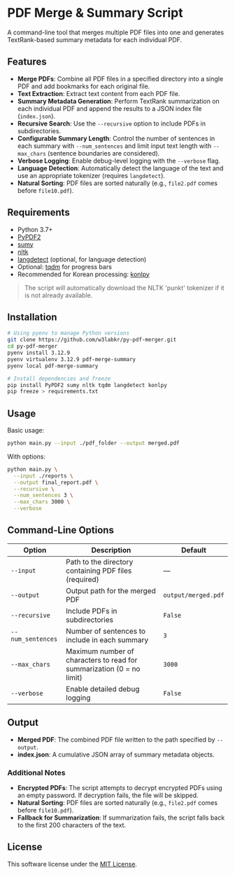 # PDF Merge & Summary Script

A command-line tool that merges multiple PDF files into one and generates TextRank-based summary metadata for each individual PDF.

## Features

- **Merge PDFs**: Combine all PDF files in a specified directory into a single PDF and add bookmarks for each original file.
- **Text Extraction**: Extract text content from each PDF file.
- **Summary Metadata Generation**: Perform TextRank summarization on each individual PDF and append the results to a JSON index file (`index.json`).
- **Recursive Search**: Use the `--recursive` option to include PDFs in subdirectories.
- **Configurable Summary Length**: Control the number of sentences in each summary with `--num_sentences` and limit input text length with `--max_chars` (sentence boundaries are considered).
- **Verbose Logging**: Enable debug-level logging with the `--verbose` flag.
- **Language Detection**: Automatically detect the language of the text and use an appropriate tokenizer (requires `langdetect`).
- **Natural Sorting**: PDF files are sorted naturally (e.g., `file2.pdf` comes before `file10.pdf`).

## Requirements

- Python 3.7+
- [PyPDF2](https://pypi.org/project/PyPDF2/)
- [sumy](https://pypi.org/project/sumy/)
- [nltk](https://pypi.org/project/nltk/)
- [langdetect](https://pypi.org/project/langdetect/) (optional, for language detection)
- Optional: [tqdm](https://pypi.org/project/tqdm/) for progress bars
- Recommended for Korean processing: [konlpy](https://pypi.org/project/konlpy/)

> The script will automatically download the NLTK 'punkt' tokenizer if it is not already available.

## Installation

```bash
# Using pyenv to manage Python versions
git clone https://github.com/w3labkr/py-pdf-merger.git
cd py-pdf-merger
pyenv install 3.12.9
pyenv virtualenv 3.12.9 pdf-merge-summary
pyenv local pdf-merge-summary

# Install dependencies and freeze
pip install PyPDF2 sumy nltk tqdm langdetect konlpy
pip freeze > requirements.txt
```

## Usage

Basic usage:

```bash
python main.py --input ./pdf_folder --output merged.pdf
```

With options:

```bash
python main.py \
  --input ./reports \
  --output final_report.pdf \
  --recursive \
  --num_sentences 3 \
  --max_chars 3000 \
  --verbose
```

## Command-Line Options

| Option             | Description                                                   | Default            |
| ------------------ | ------------------------------------------------------------- | ------------------ |
| `--input`          | Path to the directory containing PDF files (required)         | —                  |
| `--output`         | Output path for the merged PDF                                | `output/merged.pdf`|
| `--recursive`      | Include PDFs in subdirectories                                | `False`            |
| `--num_sentences`  | Number of sentences to include in each summary                | `3`                |
| `--max_chars`      | Maximum number of characters to read for summarization (0 = no limit) | `3000`             |
| `--verbose`        | Enable detailed debug logging                                 | `False`            |

## Output

- **Merged PDF**: The combined PDF file written to the path specified by `--output`.
- **index.json**: A cumulative JSON array of summary metadata objects.

### Additional Notes

- **Encrypted PDFs**: The script attempts to decrypt encrypted PDFs using an empty password. If decryption fails, the file will be skipped.
- **Natural Sorting**: PDF files are sorted naturally (e.g., `file2.pdf` comes before `file10.pdf`).
- **Fallback for Summarization**: If summarization fails, the script falls back to the first 200 characters of the text.

## License

This software license under the [MIT License](LICENSE).
